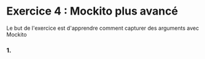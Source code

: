 # Exercice 4 : Mockito plus avancé

Le but de l'exercice est d'apprendre comment capturer des arguments avec Mockito

### 1.